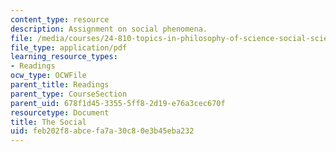 ```yaml
---
content_type: resource
description: Assignment on social phenomena.
file: /media/courses/24-810-topics-in-philosophy-of-science-social-science-fall-2006/feb202f8abcefa7a30c80e3b45eba232_the_social.pdf
file_type: application/pdf
learning_resource_types:
- Readings
ocw_type: OCWFile
parent_title: Readings
parent_type: CourseSection
parent_uid: 678f1d45-3355-5ff8-2d19-e76a3cec670f
resourcetype: Document
title: The Social
uid: feb202f8-abce-fa7a-30c8-0e3b45eba232
---
```

